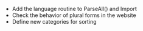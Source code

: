 - Add the language routine to ParseAll() and Import
- Check the behavior of plural forms in the website
- Define new categories for sorting
